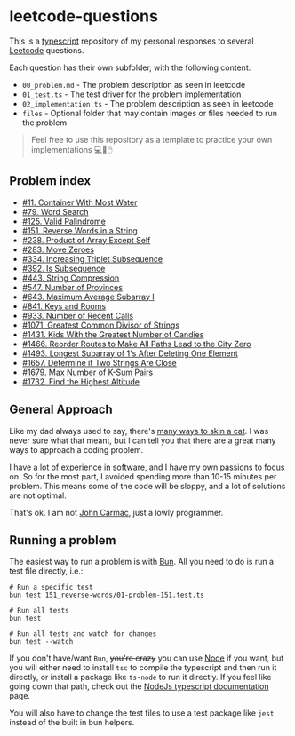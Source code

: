 # leetcode-questions

This is a [typescript](https://www.typescriptlang.org/) repository of my personal responses to several [Leetcode](https://leetcode.com) questions.

Each question has their own subfolder, with the following content:

- `00_problem.md` - The problem description as seen in leetcode
- `01_test.ts` - The test driver for the problem implementation
- `02_implementation.ts` - The problem description as seen in leetcode
- `files` - Optional folder that may contain images or files needed to run the problem

> Feel free to use this repository as a template to practice your own implementations 💻👾🖱️

## Problem index

- [#11. Container With Most Water](11_container-most-water/problem.md)
- [#79. Word Search](79_word-search/problem.md)
- [#125. Valid Palindrome](125_valid-palindrome/problem.md)
- [#151. Reverse Words in a String](151_reverse-words/problem.md)
- [#238. Product of Array Except Self](238_product-of-array/01-problem-238.test.ts)
- [#283. Move Zeroes](283_move-zeroes/problem.md)
- [#334. Increasing Triplet Subsequence](334_increasing-triplet-sub/problem.md)
- [#392. Is Subsequence](392_is-subsequence/problem.md)
- [#443. String Compression](443_string-compression/problem.md)
- [#547. Number of Provinces](547_number-of-provinces/problem.md)
- [#643. Maximum Average Subarray I](643_max-average-subarray/problem.md)
- [#841. Keys and Rooms](841_keys-and-rooms/problem.md)
- [#933. Number of Recent Calls](933_number-recent-calls/problem.md)
- [#1071. Greatest Common Divisor of Strings](1071_gcd-strings/problem.md)
- [#1431. Kids With the Greatest Number of Candies](1431_kids-with-candies/problem.md)
- [#1466. Reorder Routes to Make All Paths Lead to the City Zero](1466_reorder-routes/problem.md)
- [#1493. Longest Subarray of 1's After Deleting One Element](1493_long-subarray-binary-delete/problem.md)
- [#1657. Determine if Two Strings Are Close](1657_two-close-strings/problem.md)
- [#1679. Max Number of K-Sum Pairs](1679_max-number-sum-pairs/problem.md)
- [#1732. Find the Highest Altitude](1732_highest-altitude/problem.md)

## General Approach

Like my dad always used to say, there's [many ways to skin a cat](https://english.stackexchange.com/questions/32123/origin-of-the-phrase-theres-more-than-one-way-to-skin-a-cat). I was never sure what that meant, but I can tell you that there are a great many ways to approach a coding problem.

I have [a lot of experience in software](https://felipemullen.com), and I have my own [passions to focus](https://ind3x.games) on. So for the most part, I avoided spending more than 10-15 minutes per problem. This means some of the code will be sloppy, and a lot of solutions are not optimal.

That's ok. I am not [John Carmac](https://en.wikipedia.org/wiki/John_Carmack), just a lowly programmer.

## Running a problem

The easiest way to run a problem is with [Bun](https://bun.sh/). All you need to do is run a test file directly, i.e.:

```shell
# Run a specific test
bun test 151_reverse-words/01-problem-151.test.ts

# Run all tests
bun test

# Run all tests and watch for changes
bun test --watch
```

If you don't have/want `Bun`, ~~you're crazy~~ you can use [Node](https://nodejs.org) if you want, but you will either need to install `tsc` to compile the typescript and then run it directly, or install a package like `ts-node` to run it directly. If you feel like going down that path, check out the [NodeJs typescript documentation](https://nodejs.org/en/learn/getting-started/nodejs-with-typescript) page.

You will also have to change the test files to use a test package like `jest` instead of the built in bun helpers.